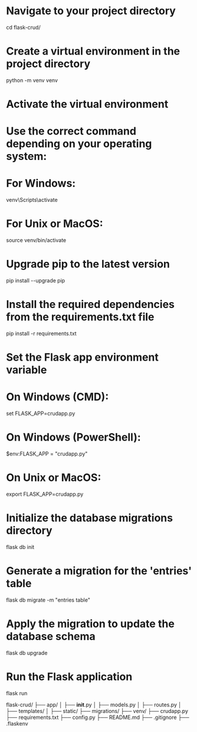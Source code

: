 # Navigate to your project directory
cd flask-crud/

# Create a virtual environment in the project directory
python -m venv venv

# Activate the virtual environment
# Use the correct command depending on your operating system:
# For Windows:
venv\Scripts\activate
# For Unix or MacOS:
source venv/bin/activate

# Upgrade pip to the latest version
pip install --upgrade pip

# Install the required dependencies from the requirements.txt file
pip install -r requirements.txt

# Set the Flask app environment variable
# On Windows (CMD):
set FLASK_APP=crudapp.py
# On Windows (PowerShell):
$env:FLASK_APP = "crudapp.py"
# On Unix or MacOS:
export FLASK_APP=crudapp.py

# Initialize the database migrations directory
flask db init

# Generate a migration for the 'entries' table
flask db migrate -m "entries table"

# Apply the migration to update the database schema
flask db upgrade

# Run the Flask application
flask run








flask-crud/
├── app/
│   ├── __init__.py
│   ├── models.py
│   ├── routes.py
│   ├── templates/
│   ├── static/
├── migrations/
├── venv/
├── crudapp.py
├── requirements.txt
├── config.py
├── README.md
├── .gitignore
├── .flaskenv
